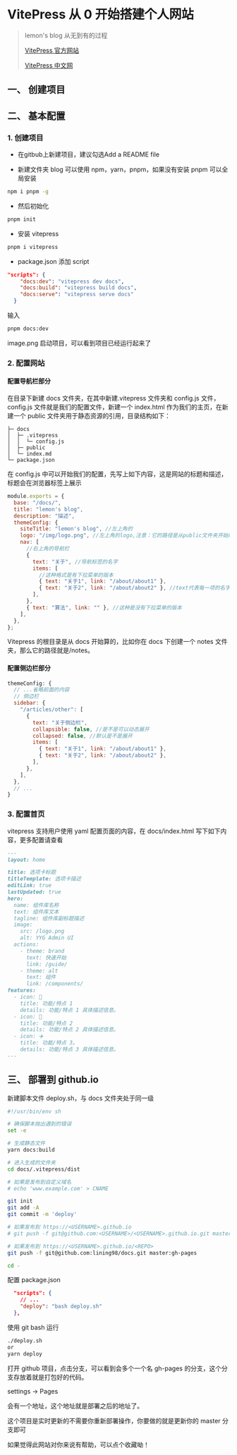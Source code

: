 # VitePress 从 0 开始搭建个人网站

> lemon's blog 从无到有的过程
>
> [VitePress 官方网站](https://vitepress.vuejs.org/)
>
> [VitePress 中文网](https://vitejs.cn/vitepress/)


## 一、 创建项目


## 二、 基本配置

### 1. 创建项目

- 在gitbub上新建项目，建议勾选Add a README file

- 新建文件夹 blog
  可以使用 npm，yarn，pnpm，如果没有安装 pnpm 可以全局安装

```bash
npm i pnpm -g
```

- 然后初始化

```bash
pnpm init
```

- 安装 vitepress

```bash
pnpm i vitepress
```

- package.json 添加 script

```json
"scripts": {
    "docs:dev": "vitepress dev docs",
    "docs:build": "vitepress build docs",
    "docs:serve": "vitepress serve docs"
  }
```

<!-- - 使用 git bash
  - 如果下载了 git，可以在当前的文件夹右键，选择 Git Bash Here
  - 也可以在 vscode 上使用，按 Ctrl+J 打开终端，点击'+'符号右边的下三角，选择 Git Bash
  - 输入以下命令

```bash
$ mkdir docs && echo '# Hello VitePress' > docs/index.md
``` -->

输入

```bash
pnpm docs:dev
```

image.png
启动项目，可以看到项目已经运行起来了

### 2. 配置网站

#### 配置导航栏部分

在目录下新建 docs 文件夹，在其中新建.vitepress 文件夹和 config.js 文件，config.js 文件就是我们的配置文件，新建一个 index.html 作为我们的主页，在新建一个 public 文件夹用于静态资源的引用，目录结构如下：

```
├─ docs
│  ├─ .vitepress
│  │  └─ config.js
│  ├─ public
│  └─ index.md
└─ package.json
```

在 config.js 中可以开始我们的配置，先写上如下内容，这是网站的标题和描述，标题会在浏览器标签上展示

```js
module.exports = {
  base: "/docs/",
  title: "lemon's blog",
  description: "描述",
  themeConfig: {
    siteTitle: "lemon's blog", //左上角的
    logo: "/img/logo.png", //左上角的logo,注意：它的路径是从public文件夹开始的，所以这里引用的是public/logo.jpg这张图
    nav: [
      //右上角的导航栏
      {
        text: "关于", //导航标签的名字
        items: [
          //这种格式是有下拉菜单的版本
          { text: "关于1", link: "/about/about1" },
          { text: "关于2", link: "/about/about2" }, //text代表每一项的名字，link是连接的位置
        ],
      },
      { text: "算法", link: "" }, //这种是没有下拉菜单的版本
    ],
  },
};
```

Vitepress 的根目录是从 docs 开始算的，比如你在 docs 下创建一个 notes 文件夹，那么它的路径就是/notes。

#### 配置侧边栏部分

```js
themeConfig: {
  // ...省略前面的内容
  // 侧边栏
  sidebar: {
    "/articles/other": [
      {
        text: "关于侧边栏",
        collapsible: false, //是不是可以动态展开
        collapsed: false, //默认是不是展开
        items: [
          { text: "关于1", link: "/about/about1" },
          { text: "关于2", link: "/about/about2" },
        ],
      },
    ],
  },
  // ...
}

```

### 3. 配置首页

vitepress 支持用户使用 yaml 配置页面的内容，在 docs/index.html 写下如下内容，更多配置请查看

```md
---
layout: home

title: 选项卡标题
titleTemplate: 选项卡描述
editLink: true
lastUpdated: true
hero:
  name: 组件库名称
  text: 组件库文本
  tagline: 组件库副标题描述
  image:
    src: /logo.png
    alt: YYG Admin UI
  actions:
    - theme: brand
      text: 快速开始
      link: /guide/
    - theme: alt
      text: 组件
      link: /components/
features:
  - icon: 🔨
    title: 功能/特点 1
    details: 功能/特点 1 具体描述信息。
  - icon: 🧩
    title: 功能/特点 2
    details: 功能/特点 2 具体描述信息。
  - icon: ✈️
    title: 功能/特点 3。
    details: 功能/特点 3 具体描述信息。
---
```

## 三、 部署到 github.io

新建脚本文件 deploy.sh，与 docs 文件夹处于同一级

```bash
#!/usr/bin/env sh

# 确保脚本抛出遇到的错误
set -e

# 生成静态文件
yarn docs:build

# 进入生成的文件夹
cd docs/.vitepress/dist

# 如果是发布到自定义域名
# echo 'www.example.com' > CNAME

git init
git add -A
git commit -m 'deploy'

# 如果发布到 https://<USERNAME>.github.io
# git push -f git@github.com:<USERNAME>/<USERNAME>.github.io.git master

# 如果发布到 https://<USERNAME>.github.io/<REPO>
git push -f git@github.com:lining98/docs.git master:gh-pages

cd -
```

配置 package.json

```json
  "scripts": {
    // ...
    "deploy": "bash deploy.sh"
  },

```

使用 git bash 运行

```bash
./deploy.sh
or
yarn deploy
```

打开 github 项目，点击分支，可以看到会多个一个名 gh-pages 的分支，这个分支存放着就是打包好的代码。

settings -> Pages

会有一个地址，这个地址就是部署之后的地址了。

这个项目是实时更新的不需要你重新部署操作，你要做的就是更新你的 master 分支即可


如果觉得此网站对你来说有帮助，可以点个收藏呦！